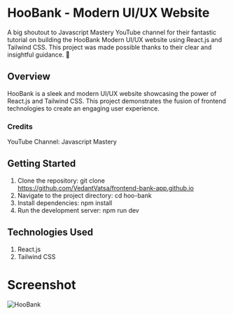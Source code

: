 
# HooBank - Modern UI/UX Website

A big shoutout to Javascript Mastery YouTube channel for their fantastic tutorial on building the HooBank Modern UI/UX website using React.js and Tailwind CSS. This project was made possible thanks to their clear and insightful guidance. 🙌

## Overview

HooBank is a sleek and modern UI/UX website showcasing the power of React.js and Tailwind CSS. This project demonstrates the fusion of frontend technologies to create an engaging user experience.

### Credits

YouTube Channel: Javascript Mastery

## Getting Started

1. Clone the repository: git clone https://github.com/VedantVatsa/frontend-bank-app.github.io
2. Navigate to the project directory: cd hoo-bank
3. Install dependencies: npm install
4. Run the development server: npm run dev

## Technologies Used

1. React.js
2. Tailwind CSS

# Screenshot

![HooBank](https://i.ibb.co/2qVDJD0/Screenshot-20230820-194546.png)
